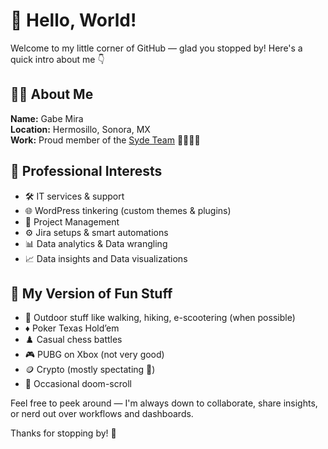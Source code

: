 
<!--
**Gabemira157/gabemira157** is a ✨ _special_ ✨ repository because its `README.md` (this file) appears on your GitHub profile.
-->
# 👋 Hello, World!

Welcome to my little corner of GitHub — glad you stopped by! Here's a quick intro about me 👇



## 🧑‍💻 About Me

**Name:** Gabe Mira  
**Location:** Hermosillo, Sonora, MX  
**Work:** Proud member of the [Syde Team](https://syde.com) 💚💚🚀🚀



## 💼 Professional Interests

- 🛠️ IT services & support
- 🌐 WordPress tinkering (custom themes & plugins)
- 🧩 Project Management
- ⚙️ Jira setups & smart automations
- 📊 Data analytics & Data wrangling
- 📈 Data insights and Data visualizations 



## 🎯 My Version of Fun Stuff

- 🥾 Outdoor stuff like walking, hiking, e-scootering (when possible)
- ♦️ Poker Texas Hold’em
- ♟️ Casual chess battles
- 🎮 PUBG on Xbox (not very good)
- 🪙 Crypto (mostly spectating 🫣)
- 📱 Occasional doom-scroll


Feel free to peek around — I'm always down to collaborate, share insights, or nerd out over workflows and dashboards.

Thanks for stopping by! 🌟
